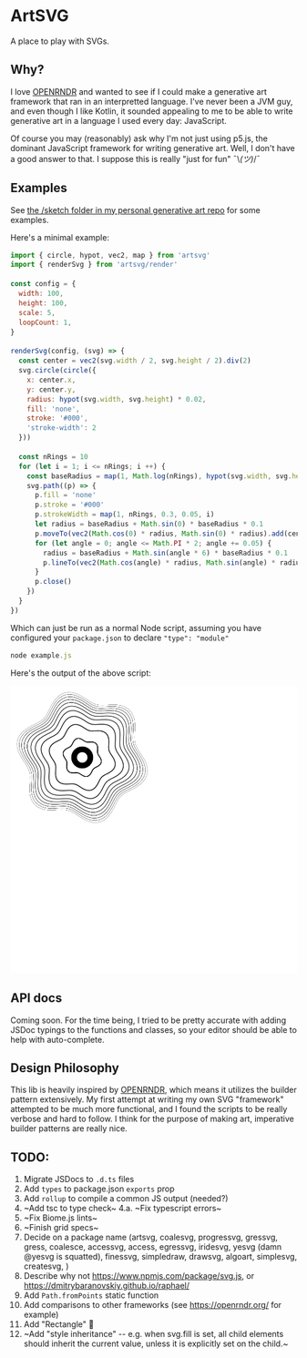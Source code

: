 # ArtSVG

A place to play with SVGs.

## Why? 

I love [OPENRNDR](https://openrndr.org/) and wanted to see if I could make a generative art framework that ran in an interpretted language. I've never been a JVM guy, and even though I like Kotlin, it sounded appealing to me to be able to write generative art in a language I used every day: JavaScript.

Of course you may (reasonably) ask why I'm not just using p5.js, the dominant JavaScript framework for writing generative art. Well, I don't have a good answer to that. I suppose this is really "just for fun" ¯\\_(ツ)_/¯

## Examples

See [the /sketch folder in my personal generative art repo](https://github.com/ericyd/generative-art/tree/ce4536cffea702ccf4050e389c1b9882561732c2/homegrown-svg/sketch) for some examples.

Here's a minimal example:

```js
import { circle, hypot, vec2, map } from 'artsvg'
import { renderSvg } from 'artsvg/render'

const config = {
  width: 100,
  height: 100,
  scale: 5,
  loopCount: 1,
}

renderSvg(config, (svg) => {
  const center = vec2(svg.width / 2, svg.height / 2).div(2)
  svg.circle(circle({
    x: center.x,
    y: center.y,
    radius: hypot(svg.width, svg.height) * 0.02,
    fill: 'none',
    stroke: '#000',
    'stroke-width': 2
  }))

  const nRings = 10
  for (let i = 1; i <= nRings; i ++) {
    const baseRadius = map(1, Math.log(nRings), hypot(svg.width, svg.height) * 0.09, hypot(svg.width, svg.height) * 0.15, Math.log(i))
    svg.path((p) => {
      p.fill = 'none'
      p.stroke = '#000'
      p.strokeWidth = map(1, nRings, 0.3, 0.05, i)
      let radius = baseRadius + Math.sin(0) * baseRadius * 0.1
      p.moveTo(vec2(Math.cos(0) * radius, Math.sin(0) * radius).add(center))
      for (let angle = 0; angle <= Math.PI * 2; angle += 0.05) {
        radius = baseRadius + Math.sin(angle * 6) * baseRadius * 0.1
        p.lineTo(vec2(Math.cos(angle) * radius, Math.sin(angle) * radius).add(center))
      }
      p.close()
    })
  }
})

```

Which can just be run as a normal Node script, assuming you have configured your `package.json` to declare `"type": "module"`

```js
node example.js
```

Here's the output of the above script:

![concentric circles example output](./examples/concentric-circles.svg)

## API docs

Coming soon. For the time being, I tried to be pretty accurate with adding JSDoc typings to the functions and classes, so your editor should be able to help with auto-complete.

## Design Philosophy

This lib is heavily inspired by [OPENRNDR](https://openrndr.org/), which means it utilizes the builder pattern extensively. My first attempt at writing my own SVG "framework" attempted to be much more functional, and I found the scripts to be really verbose and hard to follow. I think for the purpose of making art, imperative builder patterns are really nice.

## TODO:

1. Migrate JSDocs to `.d.ts` files
2. Add `types` to package.json `exports` prop
3. Add `rollup` to compile a common JS output (needed?)
4. ~Add tsc to type check~
4.a. ~Fix typescript errors~
5. ~Fix Biome.js lints~
6. ~Finish grid specs~
7. Decide on a package name (artsvg, coalesvg, progressvg, gressvg, gress, coalesce, accessvg, access, egressvg, iridesvg, yesvg (damn @yesvg is squatted), finessvg, simpledraw, drawsvg, algoart, simplesvg, createsvg, )
8. Describe why not https://www.npmjs.com/package/svg.js, or https://dmitrybaranovskiy.github.io/raphael/
9. Add `Path.fromPoints` static function
10. Add comparisons to other frameworks (see https://openrndr.org/ for example)
11. Add "Rectangle" 🤣
12. ~Add "style inheritance" -- e.g. when svg.fill is set, all child elements should inherit the current value, unless it is explicitly set on the child.~

